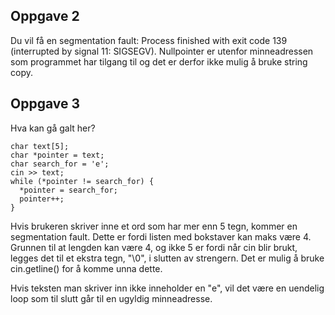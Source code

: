 ## Oppgave 2
Du vil få en segmentation fault: Process finished with exit code 139 (interrupted by signal 11: SIGSEGV).
Nullpointer er utenfor minneadressen som programmet har tilgang til og det er derfor ikke mulig å bruke string copy.

## Oppgave 3
Hva kan gå galt her?
```
char text[5];
char *pointer = text;
char search_for = 'e';
cin >> text;
while (*pointer != search_for) {
  *pointer = search_for;
  pointer++;
}
```

Hvis brukeren skriver inne et ord som har mer enn 5 tegn, kommer en segmentation fault. Dette er fordi 
listen med bokstaver kan maks være 4. Grunnen til at lengden kan være 4, og ikke 5 er fordi når cin 
blir brukt, legges det til et ekstra tegn, "\0", i slutten av strengern. Det er mulig å bruke
cin.getline() for å komme unna dette.

Hvis teksten man skriver inn ikke inneholder en "e", vil det være en uendelig loop som til slutt går
 til en ugyldig minneadresse.




